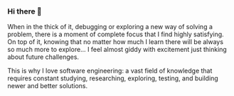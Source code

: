 ### Hi there 👋

When in the thick of it, debugging or exploring a new way of solving a problem, there is a moment of complete focus that I find highly satisfying. On top of it, knowing that no matter how much I learn there will be always so much more to explore…  I feel almost giddy with excitement just thinking about future challenges. 

This is why I love software engineering: a vast field of knowledge that requires constant studying, researching, exploring, testing, and building newer and better solutions.
